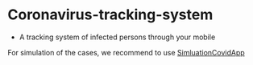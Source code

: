 # Coronavirus-tracking-system
* A tracking system of infected persons through your mobile

For simulation of the cases, we recommend to use [SimluationCovidApp](https://github.com/akezhanmussa/SimulationCovidApp)
